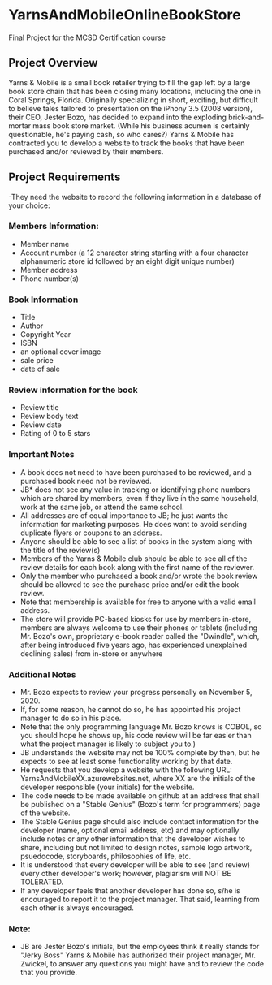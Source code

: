 # YarnsAndMobileOnlineBookStore
Final Project for the MCSD Certification course

## Project Overview
Yarns & Mobile is a small book retailer trying to fill the gap left by a large book store chain that has been closing many locations, including the one in Coral Springs, Florida. Originally specializing in short, exciting, but difficult to believe tales tailored to presentation on the iPhony 3.5 (2008 version), their CEO, Jester Bozo, has decided to expand into the  exploding brick-and-mortar mass book store market. (While his business acumen is certainly questionable, he's paying cash, so who cares?) Yarns & Mobile has contracted you to develop a website to track the books that have been purchased and/or reviewed by their members.

## Project Requirements
-They need the website to record the following information in a database of your choice:

### Members Information:
- Member name
- Account number (a 12 character string starting with a four character alphanumeric store id followed by an eight digit unique number)
- Member address
- Phone number(s)

### Book Information
- Title
- Author
- Copyright Year
- ISBN
- an optional cover image
- sale price
- date of sale

### Review information for the book
- Review title
- Review body text
- Review date
- Rating of 0 to 5 stars

### Important Notes
- A book does not need to have been purchased to be reviewed, and a purchased book need not be reviewed.
- JB* does not see any value in tracking or identifying phone numbers which are shared by members, even if they live in the same household, work at the same job, or attend the same school.
- All addresses are of equal importance to JB; he just wants the information for marketing purposes. He does want to avoid sending duplicate flyers or coupons to an address.
- Anyone should be able to see a list of books in the system along with the title of the review(s)
- Members of the Yarns & Mobile club should be able to see all of the review details for each book along with the first name of the reviewer.
- Only the member who purchased a book and/or wrote the book review should be allowed to see the purchase price and/or edit the book review.
- Note that membership is available for free to anyone with a valid email address.
- The store will provide PC-based kiosks for use by members in-store, members are always welcome to use their phones or tablets (including Mr. Bozo's own, proprietary e-book reader called the "Dwindle", which, after being introduced five years ago, has experienced unexplained declining sales) from in-store or anywhere

### Additional Notes
- Mr. Bozo expects to review your progress personally on November 5, 2020. 
- If, for some reason, he cannot do so, he has appointed his project manager to do so in his place.
- Note that the only programming language Mr. Bozo knows is COBOL, so you should hope he shows up, his code review will be far easier than what the project manager is likely to subject you to.)
- JB understands the website may not be 100% complete by then, but he expects to see at least some functionality working by that date.
- He requests that you develop a website with the following URL: YarnsAndMobileXX.azurewebsites.net, where XX are the initials of the developer responsible (your initials) for the website.
- The code needs to be made available on github at an address that shall be published on a "Stable Genius" (Bozo's term for programmers) page of the website.
- The Stable Genius page should also include contact information for the developer (name, optional email address, etc) and may optionally include notes or any other information that the developer wishes to share, including but not limited to design notes, sample logo artwork, psuedocode, storyboards, philosophies of life, etc.
- It is understood that every developer will be able to see (and review) every other developer's work; however, plagiarism will NOT BE TOLERATED.
- If any developer feels that another developer has done so, s/he is encouraged to report it to the project manager. That said, learning from each other is always encouraged.

### Note: 
- JB are Jester Bozo's initials, but the employees think it really stands for "Jerky Boss" Yarns & Mobile has authorized their project manager, Mr. Zwickel, to answer any questions you might have and to review the code that you provide.

